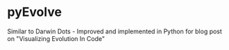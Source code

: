 # pyEvolve
Similar to Darwin Dots - Improved and implemented in Python for blog post on "Visualizing Evolution In Code"
